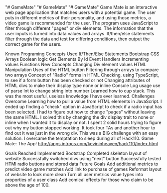 "# GameMate" 
"# GameMate" 
"# GameMate" 
  Game Mate is an interactive web page application that matches users with a potential game. The user puts in different metrics of their personality, and using those metrics, a video game is recommended for the user. The program uses JavaScript to filter through different "pages" or div elements. The information that the user inputs is turned into data values and arrays. If/then/else statements filter through the data and test for differing conditions, then output the correct game for the users.
  
Known Programing Concepts Used
If/Then/Else Statements
Bootstrap CSS
Arrays
Boolean logic
Get Elements By Id
Event Handlers
Incrementing values
Functions
New Concepts
Changing Div element values
HTML Manipulation
Uses of the HTML button
Filtering through arrays to compare two arrays
Concept of "Radio" forms in HTML
Checking, using TypeScript, to see if a form button has been checked or not
Changing attributes of HTML divs to make their display type none or inline
Console Log usage
use of parse Int to change string into number
Learned how to cup stack. This was the most useful, useless knowledge I have ever learned.
Challenges Overcome
Learning how to pull a value from HTML elements in JavaScript. I ended up finding a "check" option in JavaScript to check if a radio input has been selected.
I had to figure out how to change "pages" without leaving the same HTML. I solved this by changing the div display trait to none or inline when I wanted it to display or not.
I spent 2 solid hours trying to figure out why my button stopped working. It took four TAs and another hour to find out it was just in the wrong div. This was a BIG challenge with an easy solution.
I overcame the temptation to sleep during all of Hack110.
Game Mate: The App!
http://apps.introcs.com/kevininheaven/hack110/index.html

Goals Reached
Implemented Bootstrap
Completed skeleton layout of website
Successfully switched divs using "next" button
Successfully tested HTMl radio buttons and stored data
Future Goals
Add additional metrics to predict video game matches
Add link to purchase of games
Reformat layout of website to look more clean
Turn all user metrics value types into proporties of a user class
Add comical effects for those who claim to be above the age of 100.
